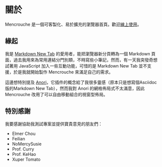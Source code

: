 # 關於

Mencrouche 是一個可客製化、易於擴充的瀏覽器首頁。歡迎[線上使用](https://mencrouche.com)。

## 緣起

我是 [Markdown New Tab](https://github.com/plibither8/markdown-new-tab) 的愛用者，能把瀏覽器新分頁轉為一個 Markdown 頁面，過去我用來為常用連結分門別類，不時寫些小筆記，然而，有一天我突發奇想試著用 JavaScript 加入一些互動功能，可惜的是 Markdown New Tab 並不支援，於是我就開始製作 Mencrouche 來滿足自己的需求。

這邊想特別提及 [Anori](https://anori.app/)，它插件的概念給了我很多靈感（原本只是想寫個Asciidoc版的Markdown New Tab），然而我對 Anori 的網格佈局式不太滿意，因此 Mencrouche 改用了可以自由移動組合的視窗型佈局。

## 特別感謝

我要感謝協助我測試專案並提供寶貴意見的朋友們：
- Elmer Chou
- Feilian
- NoMercySusie
- Prof. Curry
- Prof. KeHao
- Xuper Tomato
